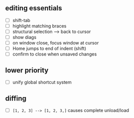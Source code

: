 ## editing essentials

- [ ] shift-tab
- [ ] highlight matching braces
- [ ] structural selection --> back to cursor
- [ ] show diags
- [ ] on window close, focus window at cursor
- [ ] Home jumps to end of indent (shift)
- [ ] confirm to close when unsaved changes

## lower priority

- [ ] unify global shortcut system

## diffing

- [ ] `[1, 2, 3] --> [1, 2, 3,]` causes complete unload/load
